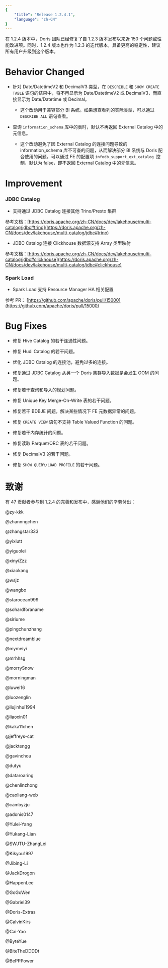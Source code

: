 ```yaml
---
{
    "title": "Release 1.2.4.1",
    "language": "zh-CN"
}
---
```


<!--
Licensed to the Apache Software Foundation (ASF) under one
or more contributor license agreements.  See the NOTICE file
distributed with this work for additional information
regarding copyright ownership.  The ASF licenses this file
to you under the Apache License, Version 2.0 (the
"License"); you may not use this file except in compliance
with the License.  You may obtain a copy of the License at

  http://www.apache.org/licenses/LICENSE-2.0

Unless required by applicable law or agreed to in writing,
software distributed under the License is distributed on an
"AS IS" BASIS, WITHOUT WARRANTIES OR CONDITIONS OF ANY
KIND, either express or implied.  See the License for the
specific language governing permissions and limitations
under the License.
-->

在 1.2.4 版本中，Doris 团队已经修复了自 1.2.3 版本发布以来近 150 个问题或性能改进项。同时，1.2.4 版本也作为 1.2.3 的迭代版本，具备更高的稳定性，建议所有用户升级到这个版本。

# Behavior Changed

- 针对 Date/DatetimeV2 和 DecimalV3 类型，在 `DESCRIBLE` 和 `SHOW CREATE TABLE` 语句的结果中，将不再显示为 Date/DatetimeV2 或 DecimalV3，而直接显示为 Date/Datetime 或 Decimal。
  - 这个改动用于兼容部分 BI 系统。如果想查看列的实际类型，可以通过 `DESCRIBE ALL` 语句查看。

- 查询 `information_schema` 库中的表时，默认不再返回 External Catalog 中的元信息。
  - 这个改动避免了因 External Catalog 的连接问题导致的 information_schema 库不可查的问题，从而解决部分 BI 系统与 Doris 配合使用的问题。可以通过 FE 的配置项 `infodb_support_ext_catalog `控制，默认为 false，即不返回 External Catalog 中的元信息。

# Improvement

### JDBC Catalog

- 支持通过 JDBC Catalog 连接其他 Trino/Presto 集群

参考文档：[https://doris.apache.org/zh-CN/docs/dev/lakehouse/multi-catalog/jdbc#trino](https://doris.apache.org/zh-CN/docs/dev/lakehouse/multi-catalog/jdbc#trino)

- JDBC Catalog 连接 Clickhouse 数据源支持 Array 类型映射

参考文档：[https://doris.apache.org/zh-CN/docs/dev/lakehouse/multi-catalog/jdbc#clickhouse](https://doris.apache.org/zh-CN/docs/dev/lakehouse/multi-catalog/jdbc#clickhouse)

### Spark Load

- Spark Load 支持 Resource Manager HA 相关配置

参考 PR： [https://github.com/apache/doris/pull/15000](https://github.com/apache/doris/pull/15000)

# Bug Fixes

- 修复 Hive Catalog 的若干连通性问题。

- 修复 Hudi Catalog 的若干问题。

- 优化 JDBC Catalog 的连接池，避免过多的连接。

- 修复通过 JDBC Catalog 从另一个 Doris 集群导入数据是会发生 OOM 的问题。

- 修复若干查询和导入的规划问题。

- 修复 Unique Key Merge-On-Write 表的若干问题。

- 修复若干 BDBJE 问题，解决某些情况下 FE 元数据异常的问题。

- 修复 `CREATE VIEW` 语句不支持 Table Valued Function 的问题。

- 修复若干内存统计的问题。

- 修复读取 Parquet/ORC 表的若干问题。

- 修复 DecimalV3 的若干问题。

- 修复 `SHOW QUERY/LOAD PROFILE` 的若干问题。

# 致谢

有 47 贡献者参与到 1.2.4 的完善和发布中，感谢他们的辛劳付出：

@zy-kkk

@zhannngchen

@zhangstar333

@yixiutt

@yiguolei

@xinyiZzz

@xiaokang

@wsjz

@wangbo

@starocean999

@sohardforaname

@siriume

@pingchunzhang

@nextdreamblue

@mymeiyi

@mrhhsg

@morrySnow

@morningman

@luwei16

@luozenglin

@liujinhui1994

@liaoxin01

@kaka11chen

@jeffreys-cat

@jacktengg

@gavinchou

@dutyu

@dataroaring

@chenlinzhong

@caoliang-web

@cambyzju

@adonis0147

@Yulei-Yang

@Yukang-Lian

@SWJTU-ZhangLei

@Kikyou1997

@Jibing-Li

@JackDrogon

@HappenLee

@GoGoWen

@Gabriel39

@Doris-Extras

@CalvinKirs

@Cai-Yao

@ByteYue

@BiteTheDDDDt

@BePPPower
